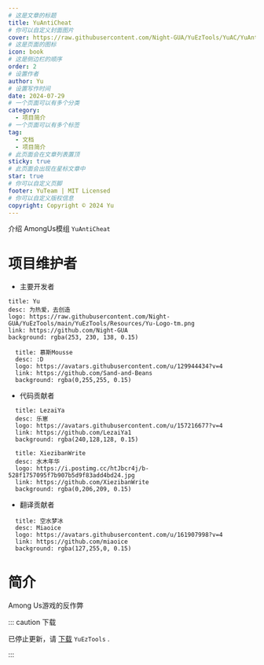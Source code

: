 ```yaml
---
# 这是文章的标题
title: YuAntiCheat
# 你可以自定义封面图片
cover: https://raw.githubusercontent.com/Night-GUA/YuEzTools/YuAC/YuAntiCheat/Resources/YuAC-Logo-untm.png
# 这是页面的图标
icon: book
# 这是侧边栏的顺序
order: 2
# 设置作者
author: Yu
# 设置写作时间
date: 2024-07-29
# 一个页面可以有多个分类
category:
  - 项目简介
# 一个页面可以有多个标签
tag:
  - 文档
  - 项目简介
# 此页面会在文章列表置顶
sticky: true
# 此页面会出现在星标文章中
star: true
# 你可以自定义页脚
footer: YuTeam | MIT Licensed
# 你可以自定义版权信息
copyright: Copyright © 2024 Yu
---
```


介绍 AmongUs模组 `YuAntiCheat` 

<!-- more -->

# 项目维护者

- 主要开发者

```component VPCard
title: Yu
desc: 为热爱，去创造
logo: https://raw.githubusercontent.com/Night-GUA/YuEzTools/main/YuEzTools/Resources/Yu-Logo-tm.png
link: https://github.com/Night-GUA
background: rgba(253, 230, 138, 0.15)
```
  
```component VPCard
  title: 慕斯Mousse
  desc: :D
  logo: https://avatars.githubusercontent.com/u/129944434?v=4
  link: https://github.com/Sand-and-Beans
  background: rgba(0,255,255, 0.15)
```

- 代码贡献者

```component VPCard
  title: LezaiYa
  desc: 乐崽
  logo: https://avatars.githubusercontent.com/u/157216677?v=4
  link: https://github.com/LezaiYa1
  background: rgba(240,128,128, 0.15)
```

```component VPCard
  title: XiezibanWrite
  desc: 水木年华
  logo: https://i.postimg.cc/htJbcr4j/b-528f1757095f7b907b5d9f83add4bd24.jpg
  link: https://github.com/XiezibanWrite
  background: rgba(0,206,209, 0.15)
```

- 翻译贡献者

```component VPCard
  title: 空水梦冰
  desc: Miaoice
  logo: https://avatars.githubusercontent.com/u/161907998?v=4
  link: https://github.com/miaoice
  background: rgba(127,255,0, 0.15)
```

# 简介

Among Us游戏的反作弊

::: caution 下载

已停止更新，请 [下载](/zh/demo/YuEzTools) `YuEzTools` .

:::